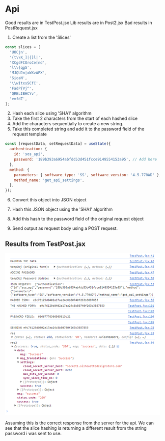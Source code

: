 # Api

Good results are in TestPost.jsx
Lib results are in Post2.jsx
Bad results in PostRequest.jsx

1. Create a list from the 'Slices'

```js
const slices = [
  'UOCjn',
  '{t\\K_]|{]l|',
  'XCgdFCOroCe[nd',
  'l\\{qgS',
  'MJQUJn|xWXvAPX',
  'SicaN',
  '\\wItxsSCfC',
  'FadP{Vj^',
  'QRBLIBHCYv',
  'emfdZ',
];
```

2. Hash each slice using 'SHA1' algorithm
3. Take the first 2 characters from the start of each hashed slice
4. Add the characters sequentially to create a new string.
5. Take this completed string and add it to the password field of the request template

```js
const [requestData, setRequestData] = useState({
  authentication: {
    id: 'sos_api',
    password: '189b393a6954abfdd53d451fcce9149554153a95', // Add here
  },
  method: {
    parameters: { software_type: 'SS', software_version: '4.5.770WD' },
    method_name: 'get_api_settings',
  },
});
```

6. Convert this object into JSON object
7. Hash this JSON object using the 'SHA1' algorithm
8. Add this hash to the password field of the original request object


9.  Send output as request body using a POST request.

## Results from TestPost.jsx

<img src="./client/src/assets/images/res.png" />


Assuming this is the correct response from the server for the api. We can see that the slice hashing is returning a different result from the string password i was sent to use.

